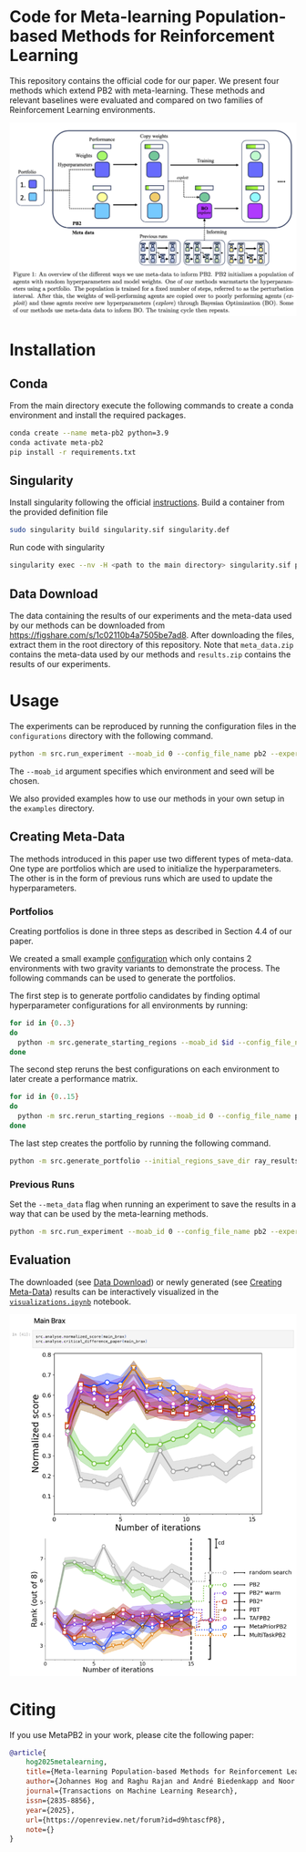 # Code for Meta-learning Population-based Methods for Reinforcement Learning
This repository contains the official code for our paper. 
We present four methods which extend PB2 with meta-learning. 
These methods and relevant baselines were evaluated and compared on two families of Reinforcement Learning environments.


![MetaPB2](figures/meta-pb2_overview.png)

# Installation
## Conda
From the main directory execute the following commands to create a conda environment and install the required packages.
```bash
conda create --name meta-pb2 python=3.9
conda activate meta-pb2
pip install -r requirements.txt
```
## Singularity
Install singularity following the official [instructions](https://docs.sylabs.io/guides/latest/user-guide/quick_start.html#quick-installation-steps).
Build a container from the provided definition file
```bash
sudo singularity build singularity.sif singularity.def
```
Run code with singularity
```bash
singularity exec --nv -H <path to the main directory> singularity.sif python <python file> <arguments>
```

## Data Download
The data containing the results of our experiments and the meta-data used by our methods can be downloaded from <https://figshare.com/s/1c02110b4a7505be7ad8>. 
After downloading the files, extract them in the root directory of this repository.
Note that `meta_data.zip` contains the meta-data used by our methods and `results.zip` contains the results of our experiments.
# Usage
The experiments can be reproduced by running the configuration files in the `configurations` directory with the following command.
```bash
python -m src.run_experiment --moab_id 0 --config_file_name pb2 --experiment_dir configurations/examples
```
The `--moab_id` argument specifies which environment and seed will be chosen.

We also provided examples how to use our methods in your own setup in the `examples` directory.
## Creating Meta-Data
The methods introduced in this paper use two different types of meta-data. One type are portfolios which are used 
to initialize the hyperparameters. The other is in the form of previous runs which are used to update the hyperparameters.

### Portfolios
Creating portfolios is done in three steps as described in Section 4.4 of our paper. 

We created a small example [configuration](configurations/examples/portfolio_example.py) which only contains 2 environments with two gravity variants to demonstrate the process. 
The following commands can be used to generate the portfolios.

The first step is to generate portfolio candidates by finding optimal hyperparameter configurations for all environments by running:
```bash
for id in {0..3}
do
  python -m src.generate_starting_regions --moab_id $id --config_file_name portfolio --experiment_dir configurations/examples --max_concurrent 4 --n_best_configs 1
done
```
The second step reruns the best configurations on each environment to later create a performance matrix.
```bash
for id in {0..15}
do
  python -m src.rerun_starting_regions --moab_id 0 --config_file_name portfolio --initial_configs_save_dir ray_results/examples/portfolio/initial_configs --experiment_dir configurations/examples
done
```
The last step creates the portfolio by running the following command.
```bash
python -m src.generate_portfolio --initial_regions_save_dir ray_results/examples/portfolio/initial_configs  --portfolio_size 2
```


### Previous Runs
Set the `--meta_data` flag when running an experiment to save the results in a way that can be used by the meta-learning methods.
```bash
python -m src.run_experiment --moab_id 0 --config_file_name pb2 --experiment_dir configurations_classic_control --save_meta
```


## Evaluation
The downloaded (see [Data Download](#data-download)) or newly generated (see [Creating Meta-Data](#creating-meta-data)) results can be interactively visualized in the [`visualizations.ipynb`](visualizations.ipynb) notebook.

![Notebook Example](figures/example_notebook.png)

# Citing
If you use MetaPB2 in your work, please cite the following paper:
```bibtex
@article{
    hog2025metalearning,
    title={Meta-learning Population-based Methods for Reinforcement Learning},
    author={Johannes Hog and Raghu Rajan and André Biedenkapp and Noor Awad and Frank Hutter and Vu Nguyen},
    journal={Transactions on Machine Learning Research},
    issn={2835-8856},
    year={2025},
    url={https://openreview.net/forum?id=d9htascfP8},
    note={}
}
```